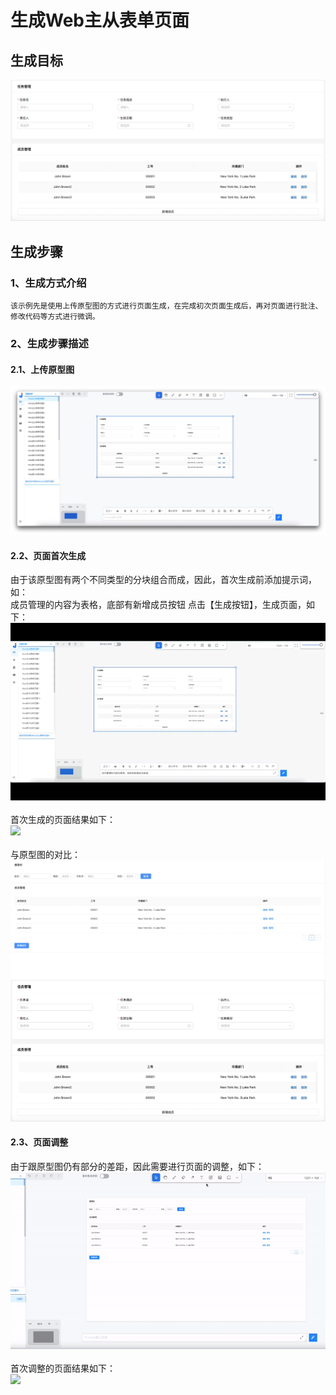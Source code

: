 # 生成Web主从表单页面

## 生成目标

![](./assets/examples/Web/主从表单.jpeg)

## 生成步骤

### 1、生成方式介绍
    该示例先是使用上传原型图的方式进行页面生成，在完成初次页面生成后，再对页面进行批注、修改代码等方式进行微调。
### 2、生成步骤描述
#### 2.1、上传原型图
![](./assets/examples/Web/webdetail-1.jpg)
#### 2.2、页面首次生成
由于该原型图有两个不同类型的分块组合而成，因此，首次生成前添加提示词，如：<br>
成员管理的内容为表格，底部有新增成员按钮
点击【生成按钮】，生成页面，如下：
![](./assets/examples/Web/webdetail-2.gif)
<br><br>
首次生成的页面结果如下：
<br><image width=auto height=auto src="./assets/examples/Web/webdetail-3.jpg"/>
<br><br>
与原型图的对比：
![](./assets/examples/Web/webdetail-4.png)

#### 2.3、页面调整

由于跟原型图仍有部分的差距，因此需要进行页面的调整，如下：
![](./assets/examples/Web/webdetail-5.gif)
<br><br>
首次调整的页面结果如下：
<br><image width=auto height=auto src="./assets/examples/Web/webdetail-6.jpg"/>
<br><br>